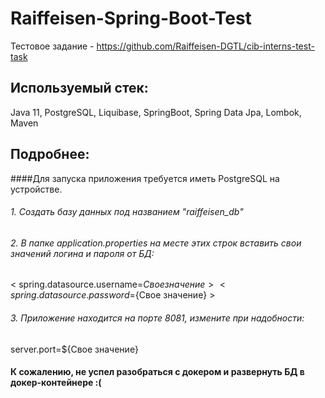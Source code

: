 # Raiffeisen-Spring-Boot-Test

Тестовое задание - https://github.com/Raiffeisen-DGTL/cib-interns-test-task

## Используемый стек:
Java 11, PostgreSQL, Liquibase, SpringBoot, Spring Data Jpa, Lombok, Maven

## Подробнее:
####Для запуска приложения требуется иметь PostgreSQL на устройстве.
###### 1. Создать базу данных под названием "raiffeisen_db"
###### 2. В папке application.properties на месте этих строк вставить свои значений логина и пароля от БД:
   < spring.datasource.username=${Свое значение} >
   < spring.datasource.password=${Свое значение} >
###### 3. Приложение находится на порте 8081, измените при надобности:
   server.port=${Свое значение}
   
#### К сожалению, не успел разобраться с докером и развернуть БД в докер-контейнере :(
